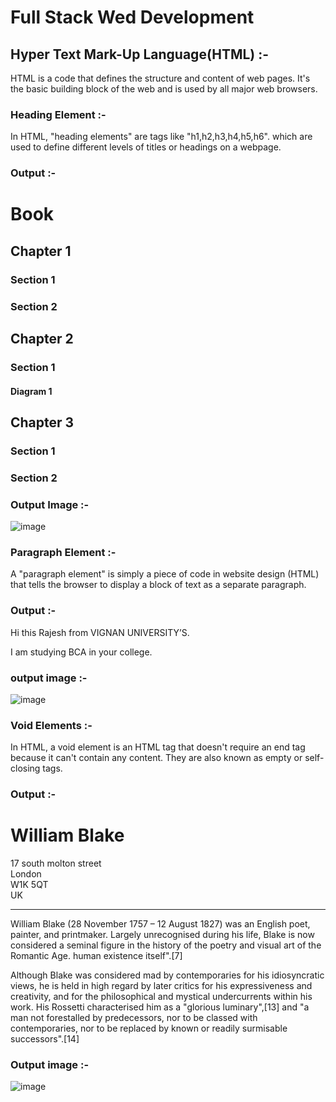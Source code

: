 
# Full Stack Wed Development

## Hyper Text Mark-Up Language(HTML) :-
HTML is a code that defines the structure and content of web pages. It's the basic building block of the web and is used by all major web browsers. 

### Heading Element :-
In HTML, "heading elements" are tags like "h1,h2,h3,h4,h5,h6". which are used to define different levels of titles or headings on a webpage.

### Output :-
<h1>Book</h1>
<h2>Chapter 1</h2>
<h3>Section 1</h3>
<h3>Section 2</h3>
<h2>Chapter 2</h2>
<h3>Section 1</h3>
<h4>Diagram 1</h4>
<h2>Chapter 3</h2>
<h3>Section 1</h3>
<h3>Section 2</h3>


### Output Image :-
![image](https://github.com/user-attachments/assets/014c4042-4f20-46e3-9c5c-4d7733b74c7e)


### Paragraph Element :-
A "paragraph element" is simply a piece of code in website design (HTML) that tells the browser to display a block of text as a separate paragraph.

### Output :-
<p> Hi this Rajesh from VIGNAN UNIVERSITY’S.</p><p>I am studying BCA in your college. </p>

### output image :-
![image](https://github.com/user-attachments/assets/695463e9-701a-4af5-90d8-1d0e18c1b648)

### Void Elements :-
In HTML, a void element is an HTML tag that doesn't require an end tag because it can't contain any content. They are also known as empty or self-closing tags.

### Output :-
<h1>William Blake</h1> 

<p>17 south molton street<br>
London<br>
W1K 5QT<br>
UK</p>

<hr />

<p>William Blake (28 November 1757 – 12 August 1827) was an English poet, painter, and printmaker. Largely unrecognised
during his life, Blake is now considered a seminal figure in the history of the poetry and visual art of the Romantic
Age. human existence itself".[7]</p>

<p>Although Blake was considered mad by contemporaries for his idiosyncratic views, he is held in high regard by later
critics for his expressiveness and creativity, and for the philosophical and mystical undercurrents within his work. His
 Rossetti characterised him as a "glorious luminary",[13] and "a man not
forestalled by predecessors, nor to be classed with contemporaries, nor to be replaced by known or readily surmisable
successors".[14]</p>

### Output image :-
![image](https://github.com/user-attachments/assets/a51ed035-db1c-4a88-913b-2df567862d89)

